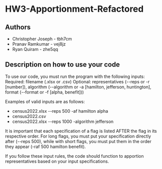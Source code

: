 # HW3-Apportionment-Refactored

## Authors

* Christopher Joseph - tbh7cm
* Pranav Ramkumar - vej8jz
* Ryan Quiram - zhe5qq

## Description on how to use your code
To use our code, you must run the program with the following inputs:
Required: filename (.xlsx or .csv)
Optional: representatives (--reps or -r [number]), algorithm (--algorithm or -a [hamilton, jefferson, huntington], 
format (--format or -f [alpha, benefit]))

Examples of valid inputs are as follows:
- census2022.xlsx --reps 500 -af hamilton alpha
- census2022.csv 
- census2022.xlsx --reps 1000 -algorithm jefferson

It is important that each specification of a flag is listed AFTER the flag in its respective order. For long flags, 
you must put your specification directly after (--reps 500), while with short flags, you must put them in the order they
appear (-raf 500 hamilton benefit).

If you follow these input rules, the code should function to apportion representatives based on your input specifications.